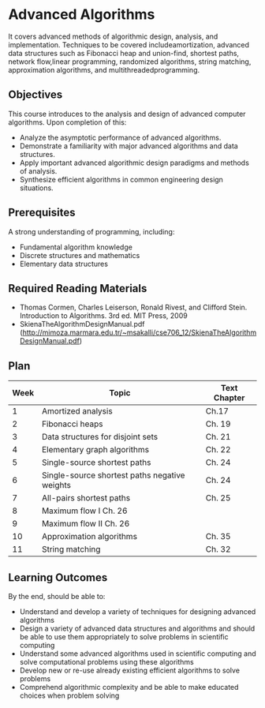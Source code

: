 # Advanced Algorithms

It covers advanced methods of algorithmic design, analysis, and implementation. Techniques to be covered includeamortization, advanced data structures such as Fibonacci heap and union-find, shortest paths, network flow,linear programming, randomized algorithms, string matching, approximation algorithms, and multithreadedprogramming. 

## Objectives
This course introduces to the analysis and design of advanced computer algorithms. Upon completion of this:
- Analyze the asymptotic performance of advanced algorithms.
- Demonstrate a familiarity with major advanced algorithms and data structures.
- Apply important advanced algorithmic design paradigms and methods of analysis.
- Synthesize efficient algorithms in common engineering design situations.


## Prerequisites 
A strong understanding of programming, including:
- Fundamental algorithm knowledge
- Discrete structures and mathematics 
- Elementary data structures

## Required Reading Materials
- Thomas Cormen, Charles Leiserson, Ronald Rivest, and Clifford Stein. Introduction to Algorithms. 3rd ed. MIT Press, 2009 <br />
- SkienaTheAlgorithmDesignManual.pdf (http://mimoza.marmara.edu.tr/~msakalli/cse706_12/SkienaTheAlgorithmDesignManual.pdf) <br />

## Plan
|Week| Topic | Text Chapter|
|------|-------|--------|
|1|Amortized analysis	 |Ch.17|
|2|Fibonacci heaps	 |Ch. 19|
|3|Data structures for disjoint sets 	 |Ch. 21|
|4|Elementary graph algorithms 	 |Ch. 22|
|5|Single-source shortest paths	 |Ch. 24|
|6|Single-source shortest paths negative weights	| Ch. 24|
|7|All-pairs shortest paths	 |Ch. 25|
|8|Maximum flow I	 Ch. 26|
|9|Maximum flow II	 Ch. 26|
|10|Approximation algorithms	|Ch. 35|
|11|String matching	|Ch. 32|

## Learning Outcomes

By the end, should be able to:
- Understand and develop a variety of techniques for designing advanced algorithms 
- Design a variety of advanced data structures and algorithms and should be able to use them appropriately to solve problems in scientific computing
- Understand some advanced algorithms used in scientific computing and solve computational problems using these algorithms
- Develop new or re-use already existing efficient algorithms to solve problems
- Comprehend algorithmic complexity and be able to make educated choices when problem solving




